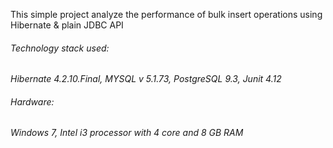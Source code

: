 This simple project analyze the performance of bulk insert operations using Hibernate & plain JDBC API

###### Technology stack used:

*Hibernate 4.2.10.Final, MYSQL v 5.1.73, PostgreSQL 9.3, Junit 4.12*

###### Hardware: 
*Windows 7, Intel i3 processor with 4 core and 8 GB RAM*
